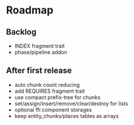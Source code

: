 # Roadmap

## Backlog

- INDEX fragment trait
- phase/pipeline addon

## After first release

- auto chunk count reducing
- add REQUIRES fragment trait
- use compact prefix-tree for chunks
- set/assign/insert/remove/clear/destroy for lists
- optional ffi component storages
- keep entity_chunks/places tables as arrays

